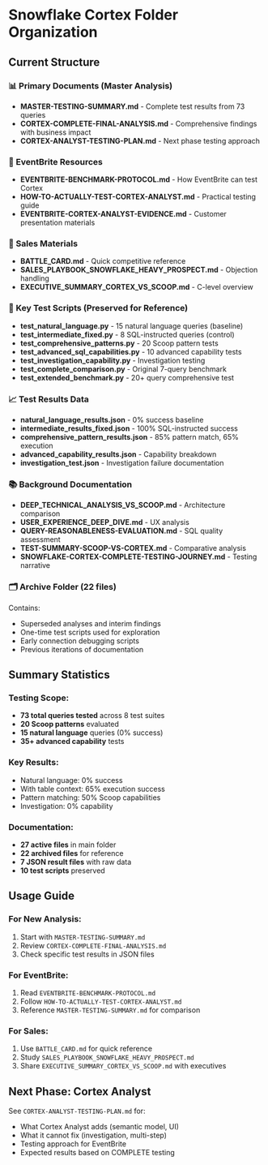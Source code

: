 # Snowflake Cortex Folder Organization

## Current Structure

### 📊 Primary Documents (Master Analysis)
- **MASTER-TESTING-SUMMARY.md** - Complete test results from 73 queries
- **CORTEX-COMPLETE-FINAL-ANALYSIS.md** - Comprehensive findings with business impact
- **CORTEX-ANALYST-TESTING-PLAN.md** - Next phase testing approach

### 🎯 EventBrite Resources
- **EVENTBRITE-BENCHMARK-PROTOCOL.md** - How EventBrite can test Cortex
- **HOW-TO-ACTUALLY-TEST-CORTEX-ANALYST.md** - Practical testing guide
- **EVENTBRITE-CORTEX-ANALYST-EVIDENCE.md** - Customer presentation materials

### 💼 Sales Materials
- **BATTLE_CARD.md** - Quick competitive reference
- **SALES_PLAYBOOK_SNOWFLAKE_HEAVY_PROSPECT.md** - Objection handling
- **EXECUTIVE_SUMMARY_CORTEX_VS_SCOOP.md** - C-level overview

### 🧪 Key Test Scripts (Preserved for Reference)
- **test_natural_language.py** - 15 natural language queries (baseline)
- **test_intermediate_fixed.py** - 8 SQL-instructed queries (control)
- **test_comprehensive_patterns.py** - 20 Scoop pattern tests
- **test_advanced_sql_capabilities.py** - 10 advanced capability tests
- **test_investigation_capability.py** - Investigation testing
- **test_complete_comparison.py** - Original 7-query benchmark
- **test_extended_benchmark.py** - 20+ query comprehensive test

### 📈 Test Results Data
- **natural_language_results.json** - 0% success baseline
- **intermediate_results_fixed.json** - 100% SQL-instructed success
- **comprehensive_pattern_results.json** - 85% pattern match, 65% execution
- **advanced_capability_results.json** - Capability breakdown
- **investigation_test.json** - Investigation failure documentation

### 📚 Background Documentation
- **DEEP_TECHNICAL_ANALYSIS_VS_SCOOP.md** - Architecture comparison
- **USER_EXPERIENCE_DEEP_DIVE.md** - UX analysis
- **QUERY-REASONABLENESS-EVALUATION.md** - SQL quality assessment
- **TEST-SUMMARY-SCOOP-VS-CORTEX.md** - Comparative analysis
- **SNOWFLAKE-CORTEX-COMPLETE-TESTING-JOURNEY.md** - Testing narrative

### 🗂️ Archive Folder (22 files)
Contains:
- Superseded analyses and interim findings
- One-time test scripts used for exploration
- Early connection debugging scripts
- Previous iterations of documentation

## Summary Statistics

### Testing Scope:
- **73 total queries tested** across 8 test suites
- **20 Scoop patterns** evaluated
- **15 natural language** queries (0% success)
- **35+ advanced capability** tests

### Key Results:
- Natural language: 0% success
- With table context: 65% execution success
- Pattern matching: 50% Scoop capabilities
- Investigation: 0% capability

### Documentation:
- **27 active files** in main folder
- **22 archived files** for reference
- **7 JSON result files** with raw data
- **10 test scripts** preserved

## Usage Guide

### For New Analysis:
1. Start with `MASTER-TESTING-SUMMARY.md`
2. Review `CORTEX-COMPLETE-FINAL-ANALYSIS.md`
3. Check specific test results in JSON files

### For EventBrite:
1. Read `EVENTBRITE-BENCHMARK-PROTOCOL.md`
2. Follow `HOW-TO-ACTUALLY-TEST-CORTEX-ANALYST.md`
3. Reference `MASTER-TESTING-SUMMARY.md` for comparison

### For Sales:
1. Use `BATTLE_CARD.md` for quick reference
2. Study `SALES_PLAYBOOK_SNOWFLAKE_HEAVY_PROSPECT.md`
3. Share `EXECUTIVE_SUMMARY_CORTEX_VS_SCOOP.md` with executives

## Next Phase: Cortex Analyst

See `CORTEX-ANALYST-TESTING-PLAN.md` for:
- What Cortex Analyst adds (semantic model, UI)
- What it cannot fix (investigation, multi-step)
- Testing approach for EventBrite
- Expected results based on COMPLETE testing